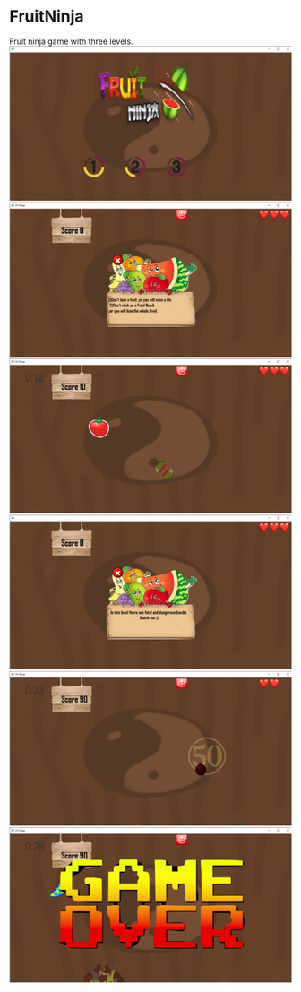 # FruitNinja
Fruit ninja game with three levels.
![](./screenshotsFruit/1.png)
![](./screenshotsFruit/2.png)
![](./screenshotsFruit/3.png)
![](./screenshotsFruit/4.png)
![](./screenshotsFruit/5.png)
![](./screenshotsFruit/6.png)
